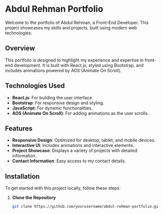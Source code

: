 # Abdul Rehman Portfolio

Welcome to the portfolio of Abdul Rehman, a Front-End Developer. This project showcases my skills and projects, built using modern web technologies.

## Overview

This portfolio is designed to highlight my experience and expertise in front-end development. It is built with React.js, styled using Bootstrap, and includes animations powered by AOS (Animate On Scroll).

## Technologies Used

- **React.js**: For building the user interface.
- **Bootstrap**: For responsive design and styling.
- **JavaScript**: For dynamic functionalities.
- **AOS (Animate On Scroll)**: For adding animations as the user scrolls.

## Features

- **Responsive Design**: Optimized for desktop, tablet, and mobile devices.
- **Interactive UI**: Includes animations and interactive elements.
- **Project Showcase**: Displays a variety of projects with detailed information.
- **Contact Information**: Easy access to my contact details.

## Installation

To get started with this project locally, follow these steps:

1. **Clone the Repository**

   ```bash
   git clone https://github.com/yourusername/abdul-rehman-portfolio.git
